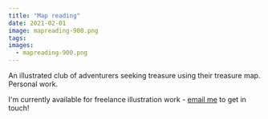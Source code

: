 ```yaml
---
title: "Map reading"
date: 2021-02-01
image: mapreading-900.png
tags:
images:
  - mapreading-900.png
---
```


An illustrated club of adventurers seeking treasure using their treasure map. Personal work.

I'm currently available for freelance illustration work - [email me](mailto:vicky.hughes@hotmail.com) to get in touch!